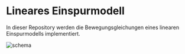 # Lineares Einspurmodell

In dieser Repository werden die Bewegungsgleichungen eines linearen Einspurmodells implementiert.

![schema](https://upload.wikimedia.org/wikipedia/commons/thumb/2/24/EinspurKinematik.png/370px-EinspurKinematik.png)

